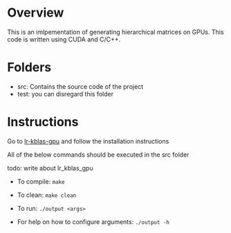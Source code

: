 # Overview
This is an imlpementation of generating hierarchical matrices on GPUs. This code is written using CUDA and C/C++.

# Folders
- src: Contains the source code of the project
- test: you can disregard this folder

# Instructions

Go to  [lr-kblas-gpu](https://github.com/AdnanJaljuli/lr-kblas-gpu.git) and follow the installation instructions

All of the below commands should be executed in the src folder

todo: write about lr_kblas_gpu

- To compile:
```make```

- To clean:
```make clean```

- To run:
```./output <args>```

- For help on how to configure arguments:
```./output -h ```
